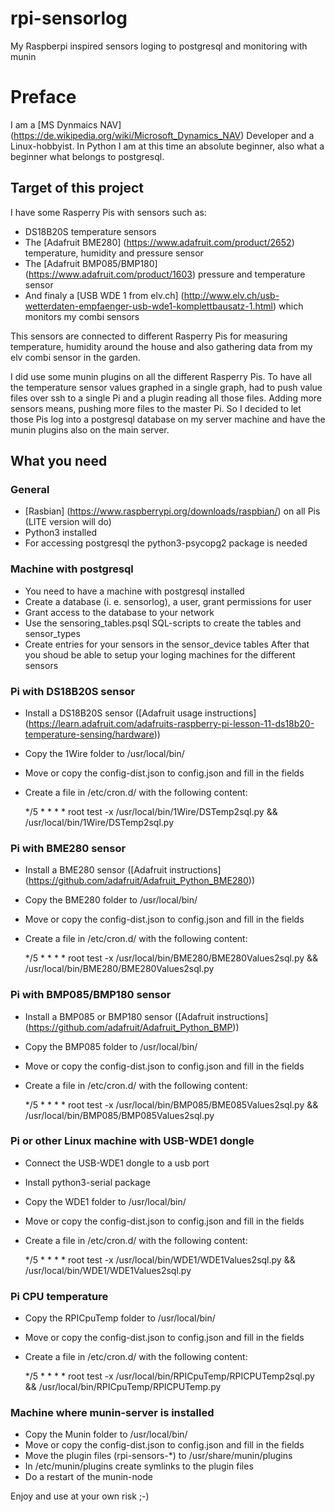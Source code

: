 # rpi-sensorlog
My Raspberpi inspired sensors loging to postgresql and monitoring with munin

# Preface
I am a [MS Dynmaics NAV] (https://de.wikipedia.org/wiki/Microsoft_Dynamics_NAV) Developer and a Linux-hobbyist. In Python I am at this time an absolute beginner, also what a beginner what belongs to postgresql.

## Target of this project
I have some Rasperry Pis with sensors such as:

* DS18B20S temperature sensors 
* The [Adafruit BME280] (https://www.adafruit.com/product/2652) temperature, humidity and pressure sensor
* The [Adafruit BMP085/BMP180] (https://www.adafruit.com/product/1603) pressure and temperature sensor
* And finaly a [USB WDE 1 from elv.ch] (http://www.elv.ch/usb-wetterdaten-empfaenger-usb-wde1-komplettbausatz-1.html) which monitors my combi sensors

This sensors are connected to different Rasperry Pis for measuring temperature, humidity around the house and also gathering data from my elv combi sensor in the garden.

I did use some munin plugins on all the different Rasperry Pis. To have all the temperature sensor  values graphed in a single graph, had to push value files over ssh to a single Pi and a plugin reading all those files. Adding more sensors means, pushing more files to the master Pi.
So I decided to let those Pis log into a postgresql database on my server machine and have the munin plugins also on the main server.


## What you need

### General
* [Rasbian] (https://www.raspberrypi.org/downloads/raspbian/) on all Pis (LITE version will do)
* Python3 installed
* For accessing postgresql the python3-psycopg2 package is needed

### Machine with postgresql
* You need to have a machine with postgresql installed
* Create a database (i. e. sensorlog), a user, grant permissions for user
* Grant access to the database to your network
* Use the sensoring_tables.psql SQL-scripts to create the tables and sensor_types
* Create entries for your sensors in the sensor_device tables
After that you shoud be able to setup your loging machines for the different sensors

### Pi with DS18B20S sensor
* Install a DS18B20S sensor ([Adafruit usage instructions] (https://learn.adafruit.com/adafruits-raspberry-pi-lesson-11-ds18b20-temperature-sensing/hardware))
* Copy the 1Wire folder to /usr/local/bin/
* Move or copy the config-dist.json to config.json and fill in the fields
* Create a file in /etc/cron.d/ with the following content:

    */5 * * * * root test -x /usr/local/bin/1Wire/DSTemp2sql.py && /usr/local/bin/1Wire/DSTemp2sql.py

### Pi with BME280 sensor
* Install a BME280 sensor ([Adafruit instructions] (https://github.com/adafruit/Adafruit_Python_BME280))
* Copy the BME280 folder to /usr/local/bin/
* Move or copy the config-dist.json to config.json and fill in the fields
* Create a file in /etc/cron.d/ with the following content:

    */5 * * * * root test -x /usr/local/bin/BME280/BME280Values2sql.py && /usr/local/bin/BME280/BME280Values2sql.py

### Pi with BMP085/BMP180 sensor
* Install a BMP085 or BMP180 sensor ([Adafruit instructions] (https://github.com/adafruit/Adafruit_Python_BMP))
* Copy the BMP085 folder to /usr/local/bin/
* Move or copy the config-dist.json to config.json and fill in the fields
* Create a file in /etc/cron.d/ with the following content:

    */5 * * * * root test -x /usr/local/bin/BMP085/BME085Values2sql.py && /usr/local/bin/BMP085/BMP085Values2sql.py

### Pi or other Linux machine with USB-WDE1 dongle
* Connect the USB-WDE1 dongle to a usb port
* Install python3-serial package
* Copy the WDE1 folder to /usr/local/bin/
* Move or copy the config-dist.json to config.json and fill in the fields
* Create a file in /etc/cron.d/ with the following content:

    */5 * * * * root test -x /usr/local/bin/WDE1/WDE1Values2sql.py && /usr/local/bin/WDE1/WDE1Values2sql.py

### Pi CPU temperature
* Copy the RPICpuTemp folder to /usr/local/bin/
* Move or copy the config-dist.json to config.json and fill in the fields
* Create a file in /etc/cron.d/ with the following content:

    */5 * * * * root test -x /usr/local/bin/RPICpuTemp/RPICPUTemp2sql.py && /usr/local/bin/RPICpuTemp/RPICPUTemp.py

### Machine where munin-server is installed
* Copy the Munin folder to /usr/local/bin/
* Move or copy the config-dist.json to config.json and fill in the fields
* Move the plugin files (rpi-sensors-*) to /usr/share/munin/plugins
* In /etc/munin/plugins create symlinks to the plugin files
* Do a restart of the munin-node


Enjoy and use at your own risk ;-)
